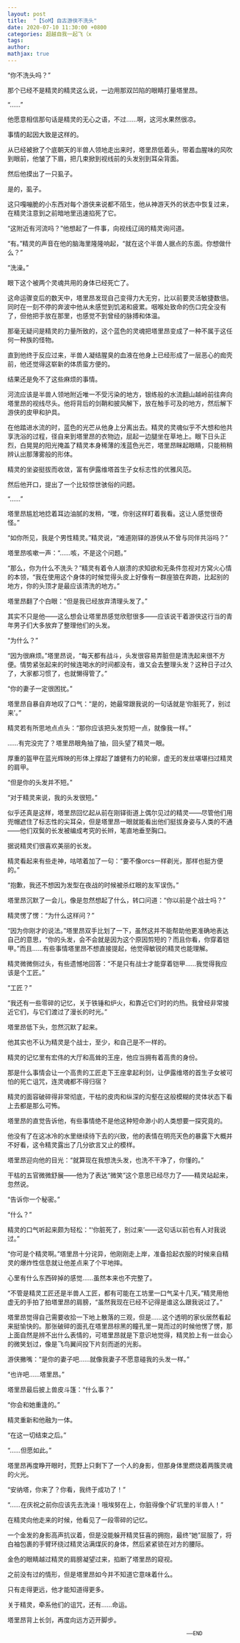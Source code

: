 ```yaml
---
layout: post
title:  "【SoM】自古游侠不洗头"
date: 2020-07-10 11:30:00 +0800
categories: 超越自我一起飞（x
tags: 
author: 
mathjax: true
---
```

“你不洗头吗？”

那个已经不是精灵的精灵这么说，一边用那双凹陷的眼睛打量塔里昂。

“……”

他愿意相信那句话是精灵的无心之语，不过……啊，这河水果然很凉。

 

事情的起因大致是这样的。

从已经被掀了个底朝天的半兽人领地走出来时，塔里昂低着头，带着血腥味的风吹到眼前，他皱了下眉，把几束掀到视线前的头发别到耳朵背面。

然后他摸出了一只虱子。

是的，虱子。

这只嘎嘣脆的小东西对每个游侠来说都不陌生，他从神游天外的状态中恢复过来，在精灵注意到之前暗地里迅速掐死了它。

“这附近有河流吗？”他想起了一件事，向视线辽阔的精灵询问道。

“有。”精灵的声音在他的脑海里隆隆响起，“就在这个半兽人据点的东面。你想做什么？”

“洗澡。”

眼下这个被两个灵魂共用的身体已经死亡了。

这命运骤变后的数天中，塔里昂发现自己变得力大无穷，比以前要灵活敏捷数倍。同时在一刻不停的奔波中他从未感觉到饥渴和疲累。咽喉处致命的伤口完全没有了，但他把手放在那里，也感觉不到曾经的脉搏和体温。

那毫无疑问是精灵的力量所致的，这个蓝色的灵魂把塔里昂变成了一种不属于这任何一种族的怪物。

直到他终于反应过来，半兽人凝结腥臭的血液在他身上已经形成了一层恶心的痂壳前，他还觉得这崭新的体质蛮方便的。

结果还是免不了这些麻烦的事情。

河流应该是半兽人领地附近唯一不受污染的地方，银练般的水流翻山越岭前往奔向塔里昂的视线尽头。他将背后的剑鞘和披风解下，放在触手可及的地方，然后解下游侠的皮甲和护具。

在他踏进水流的时，蓝色的光芒从他身上分离出去。精灵的灵魂似乎不大想和他共享洗浴的过程，径自来到塔里昂的衣物边，屈起一边腿坐在草地上。眼下日头正烈，白晃晃的阳光掩盖了精灵本身稀薄的浅蓝色光芒，塔里昂眯起眼睛，只能稍稍辨认出那薄雾般的形体。

精灵的坐姿挺拔而收敛，富有伊露维塔首生子女标志性的优雅风范。

然后他开口，提出了一个比较惊世骇俗的问题。

 

“……”

塔里昂尴尬地捻着耳边油腻的发稍，“嘿，你别这样盯着我看。这让人感觉很奇怪。”

“如你所见，我是个男性精灵。”精灵说，“难道刚铎的游侠从不曾与同伴共浴吗？”

塔里昂咳嗽一声：“……咳，不是这个问题。”

“那么，你为什么不洗头？”精灵有着令人崩溃的求知欲和无条件忽视对方窝火心情的本领，“我在使用这个身体的时候觉得头皮上好像有一群座狼在奔跑，比起别的地方，你的头顶才是最应该清洗的地方。”

塔里昂翻了个白眼：“但是我已经放弃清理头发了。”

其实不只是他——这么想会让塔里昂感觉欣慰很多——应该说干着游侠这行当的青年男子们大多放弃了整理他们的头发。

“为什么？”

“因为很麻烦。”塔里昂说，“每天都有战斗，头发很容易弄脏但是清洗起来很不方便。情势紧张起来的时候连喝水的时间都没有，谁又会去整理头发？这种日子过久了，大家都习惯了，也就懒得管了。”

“你的妻子一定很困扰。”

塔里昂自暴自弃地叹了口气：“是的，她最常跟我说的一句话就是‘你脏死了，别过来’。”

精灵若有所思地点点头：“那你应该把头发剪短一点，就像我一样。”

……有完没完了？塔里昂眼角抽了抽，回头望了精灵一眼。

厚重的盔甲在蓝光辉映的形体上撑起了雄健有力的轮廓，虚无的发丝堪堪扫过精灵的肩甲。

“但是你的头发并不短。”

“对于精灵来说，我的头发很短。”

似乎还真是这样，塔里昂回忆起从前在刚铎街道上偶尔见过的精灵——尽管他们用兜帽遮住了标志性的尖耳朵，但是塔里昂一眼就能看出他们挺拔身姿与人类的不通——他们双鬓的长发被编成考究的长辫，笔直地垂至胸口。

据说精灵们很喜欢美丽的长发。

精灵看起来有些走神，咕哝着加了一句：“要不像orcs一样剃光，那样也挺方便的。”

“抱歉，我还不想因为发型在夜战的时候被杀红眼的友军误伤。”

塔里昂沉默了一会儿，像是忽然想起了什么，转口问道：“你以前是个战士吗？”

精灵愣了愣：“为什么这样问？”

“因为你刚才的说法。”塔里昂双手比划了一下，虽然这并不能帮助他更准确地表达自己的意思，“你的头发，会不会就是因为这个原因剪短的？而且你看，你穿着铠甲。”而且……有些事情塔里昂不想直接提起，他觉得敏锐的精灵也能理解。

精灵微微侧过头，有些遗憾地回答：“不是只有战士才能穿着铠甲……我觉得我应该是个工匠。”

“工匠？”

“我还有一些零碎的记忆，关于铁锤和炉火，和靠近它们时的灼热。我曾经非常接近它们，与它们渡过了漫长的时光。”

塔里昂低下头，忽然沉默了起来。

他其实也不认为精灵是个战士，至少，和自己是不一样的。

精灵的记忆里有宏伟的大厅和高耸的王座，他应当拥有着高贵的身份。

那是什么事情会让一个高贵的工匠走下王座拿起利剑，让伊露维塔的首生子女被可怕的死亡诅咒，连灵魂都不得归宿？

精灵的面容破碎得非常彻底，干枯的皮肉和纵深的沟壑在这般模糊的灵体状态下看上去都是那么可怖。

塔里昂的直觉告诉他，有些事情绝不是他这种短命渺小的人类想要一探究竟的。

他没有了在这冰冷的水里继续待下去的兴致，他的表情在明亮天色的暴露下大概并不好看，这令精灵露出了几分欲言又止的模样。

塔里昂迎向他的目光：“就算现在我想洗头发，也洗不干净了，你懂的。”

干枯的五官微微舒展——他为了表达“微笑”这个意思已经尽力了——精灵站起来，忽然说。

“告诉你一个秘密。”

“什么？”

精灵的口气听起来颇为轻松：“‘你脏死了，别过来’——这句话以前也有人对我说过。”

“你可是个精灵啊。”塔里昂十分诧异，他刚刚走上岸，准备拾起衣服的时候来自精灵的爆炸性信息就让他差点来了个平地摔。

心里有什么东西碎掉的感觉……虽然本来也不完整了。

“不管是精灵工匠还是半兽人工匠，都有可能在工坊里一口气呆十几天。”精灵用他虚无的手拍了拍塔里昂的肩膀，“虽然我现在已经不记得是谁这么跟我说过了。”

塔里昂觉得自己需要收拾一下地上散落的三观，但是……这个透明的家伙居然看起来挺愉快的。那张破碎的面孔在塔里昂棕黑的瞳孔里一晃而过的时候他愣了愣，那上面自然是辨不出什么表情的，可塔里昂就是下意识地觉得，精灵脸上有一丝会心的微笑划过，像是飞鸟翼间投下片刻而逝的光影。

游侠撇嘴：“是你的妻子吧……就像我妻子不愿意碰我的头发一样。”

“也许吧……塔里昂。”

塔里昂最后披上兽皮斗篷：“什么事？”

“你会和她重逢的。”

精灵重新和他融为一体。

“在这一切结束之后。”

“……但愿如此。”

塔里昂再度睁开眼时，荒野上只剩下了一个人的身影，但那身体里燃烧着两簇灵魂的火光。

 

“安纳塔，你来了？你看，我终于成功了！”

“……在庆祝之前你应该先去洗澡！哦埃努在上，你脏得像个矿坑里的半兽人！”

 

在精灵向他走来的时候，他看见了一段零碎的记忆。

一个金发的身影高声抗议着，但是没能躲开精灵狂喜的拥抱，最终“她”屈服了，将白袖包裹的手臂环绕过精灵沾满煤灰的身体，然后紧紧锁在对方的腰际。

金色的眼睛越过精灵的肩膀凝望过来，掐断了塔里昂的窥视。

之前没有过的情形，但是塔里昂如今并不知道它意味着什么。

只有走得更远，他才能知道得更多。

关于精灵，牵系他们的诅咒，还有……命运。

塔里昂背上长剑，再度向远方迈开脚步。

                                                            ——END

 